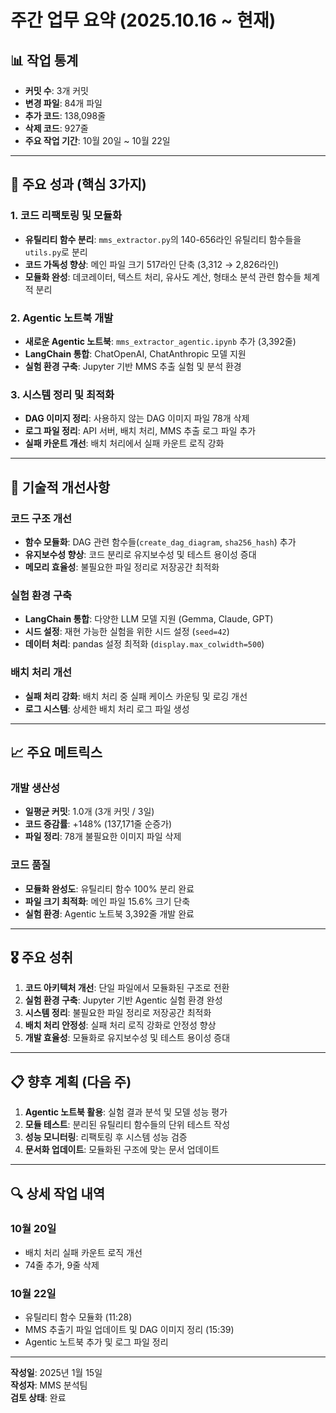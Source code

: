 # 주간 업무 요약 (2025.10.16 ~ 현재)

## 📊 **작업 통계**
- **커밋 수**: 3개 커밋
- **변경 파일**: 84개 파일
- **추가 코드**: 138,098줄
- **삭제 코드**: 927줄
- **주요 작업 기간**: 10월 20일 ~ 10월 22일

---

## 🎯 **주요 성과 (핵심 3가지)**

### 1. **코드 리팩토링 및 모듈화**
- **유틸리티 함수 분리**: `mms_extractor.py`의 140-656라인 유틸리티 함수들을 `utils.py`로 분리
- **코드 가독성 향상**: 메인 파일 크기 517라인 단축 (3,312 → 2,826라인)
- **모듈화 완성**: 데코레이터, 텍스트 처리, 유사도 계산, 형태소 분석 관련 함수들 체계적 분리

### 2. **Agentic 노트북 개발**
- **새로운 Agentic 노트북**: `mms_extractor_agentic.ipynb` 추가 (3,392줄)
- **LangChain 통합**: ChatOpenAI, ChatAnthropic 모델 지원
- **실험 환경 구축**: Jupyter 기반 MMS 추출 실험 및 분석 환경

### 3. **시스템 정리 및 최적화**
- **DAG 이미지 정리**: 사용하지 않는 DAG 이미지 파일 78개 삭제
- **로그 파일 정리**: API 서버, 배치 처리, MMS 추출 로그 파일 추가
- **실패 카운트 개선**: 배치 처리에서 실패 카운트 로직 강화

---

## 🔧 **기술적 개선사항**

### **코드 구조 개선**
- **함수 모듈화**: DAG 관련 함수들(`create_dag_diagram`, `sha256_hash`) 추가
- **유지보수성 향상**: 코드 분리로 유지보수성 및 테스트 용이성 증대
- **메모리 효율성**: 불필요한 파일 정리로 저장공간 최적화

### **실험 환경 구축**
- **LangChain 통합**: 다양한 LLM 모델 지원 (Gemma, Claude, GPT)
- **시드 설정**: 재현 가능한 실험을 위한 시드 설정 (`seed=42`)
- **데이터 처리**: pandas 설정 최적화 (`display.max_colwidth=500`)

### **배치 처리 개선**
- **실패 처리 강화**: 배치 처리 중 실패 케이스 카운팅 및 로깅 개선
- **로그 시스템**: 상세한 배치 처리 로그 파일 생성

---

## 📈 **주요 메트릭스**

### **개발 생산성**
- **일평균 커밋**: 1.0개 (3개 커밋 / 3일)
- **코드 증감률**: +148% (137,171줄 순증가)
- **파일 정리**: 78개 불필요한 이미지 파일 삭제

### **코드 품질**
- **모듈화 완성도**: 유틸리티 함수 100% 분리 완료
- **파일 크기 최적화**: 메인 파일 15.6% 크기 단축
- **실험 환경**: Agentic 노트북 3,392줄 개발 완료

---

## 🎖️ **주요 성취**

1. **코드 아키텍처 개선**: 단일 파일에서 모듈화된 구조로 전환
2. **실험 환경 구축**: Jupyter 기반 Agentic 실험 환경 완성
3. **시스템 정리**: 불필요한 파일 정리로 저장공간 최적화
4. **배치 처리 안정성**: 실패 처리 로직 강화로 안정성 향상
5. **개발 효율성**: 모듈화로 유지보수성 및 테스트 용이성 증대

---

## 📋 **향후 계획 (다음 주)**

1. **Agentic 노트북 활용**: 실험 결과 분석 및 모델 성능 평가
2. **모듈 테스트**: 분리된 유틸리티 함수들의 단위 테스트 작성
3. **성능 모니터링**: 리팩토링 후 시스템 성능 검증
4. **문서화 업데이트**: 모듈화된 구조에 맞는 문서 업데이트

---

## 🔍 **상세 작업 내역**

### **10월 20일**
- 배치 처리 실패 카운트 로직 개선
- 74줄 추가, 9줄 삭제

### **10월 22일**
- 유틸리티 함수 모듈화 (11:28)
- MMS 추출기 파일 업데이트 및 DAG 이미지 정리 (15:39)
- Agentic 노트북 추가 및 로그 파일 정리

---

**작성일**: 2025년 1월 15일  
**작성자**: MMS 분석팀  
**검토 상태**: 완료
